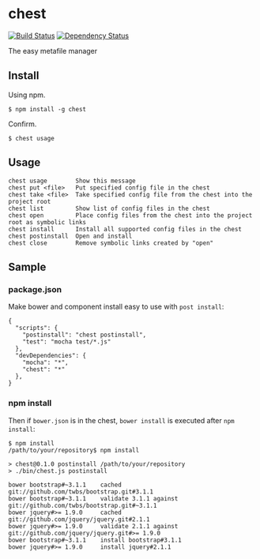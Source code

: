 # chest

[![Build Status](https://api.travis-ci.org/watilde/chest.svg)](https://travis-ci.org/watilde/chest) [![Dependency Status](https://gemnasium.com/watilde/chest.svg)](https://gemnasium.com/watilde/chest)


The easy metafile manager

## Install

Using npm.

    $ npm install -g chest

Confirm.

    $ chest usage

## Usage

    chest usage        Show this message
    chest put <file>   Put specified config file in the chest
    chest take <file>  Take specified config file from the chest into the project root
    chest list         Show list of config files in the chest
    chest open         Place config files from the chest into the project root as symbolic links
    chest install      Install all supported config files in the chest
    chest postinstall  Open and install
    chest close        Remove symbolic links created by "open"

## Sample
### package.json
Make bower and component install easy to use with `post install`:
```
{
  "scripts": {
    "postinstall": "chest postinstall",
    "test": "mocha test/*.js"
  },
  "devDependencies": {
    "mocha": "*",
    "chest": "*"
  },
}
```
### npm install
Then if `bower.json` is in the chest, `bower install` is executed after `npm install`:
```
$ npm install
/path/to/your/repository$ npm install

> chest@0.1.0 postinstall /path/to/your/repository
> ./bin/chest.js postinstall

bower bootstrap#~3.1.1    cached git://github.com/twbs/bootstrap.git#3.1.1
bower bootstrap#~3.1.1    validate 3.1.1 against git://github.com/twbs/bootstrap.git#~3.1.1
bower jquery#>= 1.9.0     cached git://github.com/jquery/jquery.git#2.1.1
bower jquery#>= 1.9.0     validate 2.1.1 against git://github.com/jquery/jquery.git#>= 1.9.0
bower bootstrap#~3.1.1    install bootstrap#3.1.1
bower jquery#>= 1.9.0     install jquery#2.1.1
```

